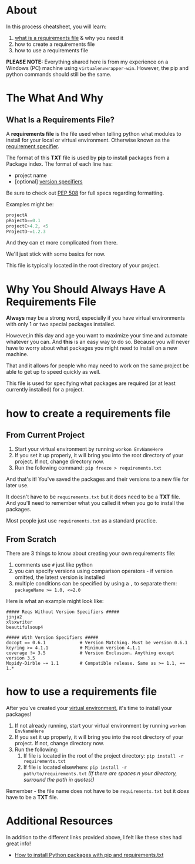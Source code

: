 # About

In this process cheatsheet, you will learn:
1. [what is a requirements file](https://www.idkrtm.com/what-is-the-python-requirements-txt) & why you need it
2. how to create a requirements file
3. how to use a requirements file

**PLEASE NOTE:**
Everything shared here is from my experience on a Windows (PC) machine using `virtualenvwrapper-win`. However, the pip and python commands should still be the same. 

# The What And Why

## What Is a Requirements File?

A **requirements file** is the file used when telling python what modules to install for your local or virtual environment. Otherwise known as the [requirement specifier](https://pip.pypa.io/en/latest/cli/pip_install/#requirement-specifiers).

The format of this **TXT** file is used by **pip** to install packages from a Package index. The format of each line has:
- project name
- [optional] [version specifiers](https://packaging.python.org/en/latest/glossary/#term-Version-Specifier)

Be sure to check out [PEP 508](https://www.python.org/dev/peps/pep-0508) for full specs regarding formatting.

Examples might be:

```python
projectA
pRojectb==0.1
projectC>4.2, <5
ProjectD~=1.2.3
```

And they can et more complicated from there.

We'll just stick with some basics for now.

This file is typically located in the root directory of your project.

# Why You Should Always Have A Requirements File

**Always** may be a strong word, especially if you have virtual environments with only 1 or two special packages installed.

However,in this day and age you want to maximize your time and automate whatever you can. And **this** is an easy way to do so. Because you will never have to worry about what packages you might need to install on a new machine.

That and it allows for people who may need to work on the same project be able to get up to speed quickly as well.

This file is used for specifying what packages are required (or at least currently installed) for a project.

# how to create a requirements file

## From Current Project

1. Start your virtual environment by running `workon EnvNameHere`
2. If you set it up properly, it will bring you into the root directory of your project. If not, change directory now.
3. Run the following command:  `pip freeze > requirements.txt`

And that's it! You've saved the packages and their versions to a new file for later use.

It doesn't have to be `requirements.txt` but it does need to be a **TXT** file. And you'll need to remember what you called it when you go to install the packages.

Most people just use `requirements.txt` as a standard practice.

## From Scratch

There are 3 things to know about creating your own requirements file:
1. comments use `#` just like python
2. you can specify versions using comparison operators - if version omitted, the latest version is installed
3. multiple conditions can be specified by using a `,` to separate them:  `packageName >= 1.0, <=2.0`

Here is what an example might look like:

```
##### Reqs Without Version Specifiers #####
jinja2
xlsxwriter
beautifulsoup4

##### With Version Specifiers #####
docopt == 0.6.1             # Version Matching. Must be version 0.6.1
keyring >= 4.1.1            # Minimum version 4.1.1
coverage != 3.5             # Version Exclusion. Anything except version 3.5
Mopidy-Dirble ~= 1.1        # Compatible release. Same as >= 1.1, == 1.*
```

# how to use a requirements file

After you've created your [virtual environment](https://github.com/ProsperousHeart/cheatsheets/blob/master/Processes/virtualenvs.md#virtualenvwrapper), it's time to install your packages!

1. If not already running, start your virtual environment by running `workon EnvNameHere`
2. If you set it up properly, it will bring you into the root directory of your project. If not, change directory now.
3. Run the following:
   1. If file is located in the root of the project directory:  `pip install -r requirements.txt`
   2. If file is located elsewhere:  `pip install -r path/to/requirements.txt` _(If there are spaces n your directory, surround the path in quotes!)_

Remember - the file name does not have to be `requirements.txt` but it _does_ have to be a **TXT** file.

# Additional Resources

In addition to the different links provided above, I felt like these sites had great info!

- [How to install Python packages with pip and requirements.txt](https://note.nkmk.me/en/python-pip-install-requirements/)